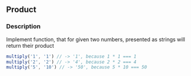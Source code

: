 ## Product

### Description

Implement function, that for given two numbers, presented as strings will return their product

```js
multiply('1', '1') // -> '1', because 1 * 1 === 1
multiply('2', '2') // -> '4', because 2 * 2 === 4
multiply('5', '10') // -> '50', because 5 * 10 === 50
```
